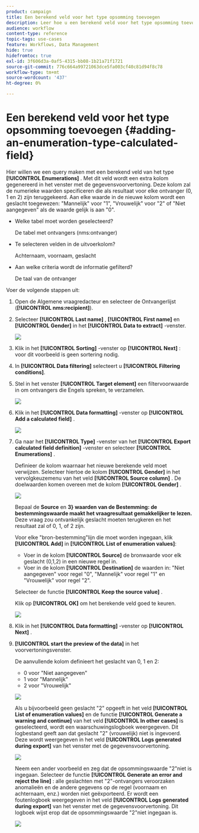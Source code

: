 ```yaml
---
product: campaign
title: Een berekend veld voor het type opsomming toevoegen
description: Leer hoe u een berekend veld voor het type opsomming toevoegt
audience: workflow
content-type: reference
topic-tags: use-cases
feature: Workflows, Data Management
hide: true
hidefromtoc: true
exl-id: 3f606d3a-0af5-4315-bb08-1b21a71f1721
source-git-commit: 776c664a99721063dce5fa003cf40c81d94f8c78
workflow-type: tm+mt
source-wordcount: '437'
ht-degree: 0%

---
```


# Een berekend veld voor het type opsomming toevoegen {#adding-an-enumeration-type-calculated-field}



Hier willen we een query maken met een berekend veld van het type **[!UICONTROL Enumerations]** . Met dit veld wordt een extra kolom gegenereerd in het venster met de gegevensvoorvertoning. Deze kolom zal de numerieke waarden specificeren die als resultaat voor elke ontvanger (0, 1 en 2) zijn teruggekeerd. Aan elke waarde in de nieuwe kolom wordt een geslacht toegewezen: &quot;Mannelijk&quot; voor &quot;1&quot;, &quot;Vrouwelijk&quot; voor &quot;2&quot; of &quot;Niet aangegeven&quot; als de waarde gelijk is aan &quot;0&quot;.

* Welke tabel moet worden geselecteerd?

  De tabel met ontvangers (nms:ontvanger)

* Te selecteren velden in de uitvoerkolom?

  Achternaam, voornaam, geslacht

* Aan welke criteria wordt de informatie gefilterd?

  De taal van de ontvanger

Voer de volgende stappen uit:

1. Open de Algemene vraagredacteur en selecteer de Ontvangerlijst (**[!UICONTROL nms:recipient]**).
1. Selecteer **[!UICONTROL Last name]** , **[!UICONTROL First name]** en **[!UICONTROL Gender]** in het **[!UICONTROL Data to extract]** -venster.

   ![](assets/query_editor_nveau_73.png)

1. Klik in het **[!UICONTROL Sorting]** -venster op **[!UICONTROL Next]** : voor dit voorbeeld is geen sortering nodig.
1. In **[!UICONTROL Data filtering]** selecteert u **[!UICONTROL Filtering conditions]**.
1. Stel in het venster **[!UICONTROL Target element]** een filtervoorwaarde in om ontvangers die Engels spreken, te verzamelen.

   ![](assets/query_editor_nveau_74.png)

1. Klik in het **[!UICONTROL Data formatting]** -venster op **[!UICONTROL Add a calculated field]** .

   ![](assets/query_editor_nveau_75.png)

1. Ga naar het **[!UICONTROL Type]** -venster van het **[!UICONTROL Export calculated field definition]** -venster en selecteer **[!UICONTROL Enumerations]** .

   Definieer de kolom waarnaar het nieuwe berekende veld moet verwijzen. Selecteer hiertoe de kolom **[!UICONTROL Gender]** in het vervolgkeuzemenu van het veld **[!UICONTROL Source column]** . De doelwaarden komen overeen met de kolom **[!UICONTROL Gender]** .

   ![](assets/query_editor_nveau_76.png)

   Bepaal de **Source** en **3} waarden van de Bestemming: de bestemmingswaarde maakt het vraagresultaat gemakkelijker te lezen.** Deze vraag zou ontvankelijk geslacht moeten terugkeren en het resultaat zal of 0, 1, of 2 zijn.

   Voor elke &quot;bron-bestemming&quot;lijn die moet worden ingegaan, klik **[!UICONTROL Add]** in **[!UICONTROL List of enumeration values]**:

   * Voer in de kolom **[!UICONTROL Source]** de bronwaarde voor elk geslacht (0,1,2) in een nieuwe regel in.
   * Voer in de kolom **[!UICONTROL Destination]** de waarden in: &quot;Niet aangegeven&quot; voor regel &quot;0&quot;, &quot;Mannelijk&quot; voor regel &quot;1&quot; en &quot;Vrouwelijk&quot; voor regel &quot;2&quot;.

   Selecteer de functie **[!UICONTROL Keep the source value]** .

   Klik op **[!UICONTROL OK]** om het berekende veld goed te keuren.

   ![](assets/query_editor_nveau_77.png)

1. Klik in het **[!UICONTROL Data formatting]** -venster op **[!UICONTROL Next]** .
1. **[!UICONTROL start the preview of the data]** in het voorvertoningsvenster.

   De aanvullende kolom definieert het geslacht van 0, 1 en 2:

   * 0 voor &quot;Niet aangegeven&quot;
   * 1 voor &quot;Mannelijk&quot;
   * 2 voor &quot;Vrouwelijk&quot;

   ![](assets/query_editor_nveau_78.png)

   Als u bijvoorbeeld geen geslacht &quot;2&quot; opgeeft in het veld **[!UICONTROL List of enumeration values]** en de functie **[!UICONTROL Generate a warning and continue]** van het veld **[!UICONTROL In other cases]** is geselecteerd, wordt een waarschuwingslogboek weergegeven. Dit logbestand geeft aan dat geslacht &quot;2&quot; (vrouwelijk) niet is ingevoerd. Deze wordt weergegeven in het veld **[!UICONTROL Logs generated during export]** van het venster met de gegevensvoorvertoning.

   ![](assets/query_editor_nveau_79.png)

   Neem een ander voorbeeld en zeg dat de opsommingswaarde &quot;2&quot;niet is ingegaan. Selecteer de functie **[!UICONTROL Generate an error and reject the line]** : alle geslachten met &quot;2&quot;-ontvangers veroorzaken anomalieën en de andere gegevens op de regel (voornaam en achternaam, enz.) worden niet geëxporteerd. Er wordt een foutenlogboek weergegeven in het veld **[!UICONTROL Logs generated during export]** van het venster met de gegevensvoorvertoning. Dit logboek wijst erop dat de opsommingswaarde &quot;2&quot;niet ingegaan is.

   ![](assets/query_editor_nveau_80.png)
